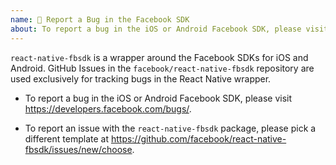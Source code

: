 ```yaml
---
name: 🐛 Report a Bug in the Facebook SDK
about: To report a bug in the iOS or Android Facebook SDK, please visit https://developers.facebook.com/bugs/.
---
```


`react-native-fbsdk` is a wrapper around the Facebook SDKs for iOS and Android. GitHub Issues in the `facebook/react-native-fbsdk` repository are used exclusively for tracking bugs in the React Native wrapper.

- To report a bug in the iOS or Android Facebook SDK, please visit https://developers.facebook.com/bugs/.

- To report an issue with the `react-native-fbsdk` package, please pick a different template at https://github.com/facebook/react-native-fbsdk/issues/new/choose.
